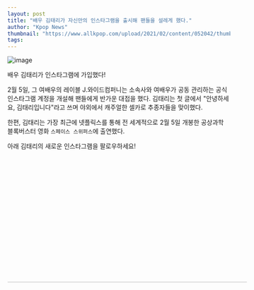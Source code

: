 ```yaml
---
layout: post
title: "배우 김태리가 자신만의 인스타그램을 출시해 팬들을 설레게 했다."
author: "Kpop News"
thumbnail: "https://www.allkpop.com/upload/2021/02/content/052042/thumb/1612575720-20210205-kimtaeri.jpg"
tags: 
---
```



![image](https://www.allkpop.com/upload/2021/02/content/052042/1612575720-20210205-kimtaeri.jpg)

배우 김태리가 인스타그램에 가입했다!

2월 5일, 그 여배우의 레이블 J.와이드컴퍼니는 소속사와 여배우가 공동 관리하는 공식 인스타그램 계정을 개설해 팬들에게 반가운 대접을 했다. 김태리는 첫 글에서 "안녕하세요, 김태리입니다"라고 쓰며 야외에서 캐주얼한 셀카로 추종자들을 맞이했다.

한편, 김태리는 가장 최근에 넷플릭스를 통해 전 세계적으로 2월 5일 개봉한 공상과학 블록버스터 영화 `스페이스 스위퍼스`에 출연했다.

아래 김태리의 새로운 인스타그램을 팔로우하세요!


<div class="video_wrapper" style="padding-top: 56.25%;">
    <iframe class="instagram-media" id="instagram-embed-0" src="https://www.instagram.com/p/CK55kzDgCxr/embed/captioned/?cr=1&amp;v=13&amp;wp=1080&amp;rd=https%3A%2F%2Fwww.allkpop.com&amp;rp=%2Farticle%2F2021%2F02%2Factress-kim-tae-ri-excites-fans-by-launching-her-very-own-instagram#%7B%22ci%22%3A0%2C%22os%22%3A2396.3150000199676%2C%22ls%22%3A2189.3299999646842%2C%22le%22%3A2384.235000004992%7D" allowtransparency="true" allowfullscreen="true" frameborder="0" height="0" data-instgrm-payload-id="instagram-media-payload-0" scrolling="no" style="background: white; max-width: 540px; width: calc(100% - 2px); border-radius: 3px; border: 1px solid rgb(219, 219, 219); box-shadow: none; display: block; margin: 0px; min-width: 326px; padding: 0px; position: absolute;"></iframe>
</div>

